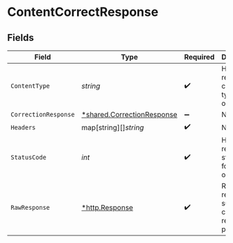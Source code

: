 # ContentCorrectResponse


## Fields

| Field                                                                          | Type                                                                           | Required                                                                       | Description                                                                    |
| ------------------------------------------------------------------------------ | ------------------------------------------------------------------------------ | ------------------------------------------------------------------------------ | ------------------------------------------------------------------------------ |
| `ContentType`                                                                  | *string*                                                                       | :heavy_check_mark:                                                             | HTTP response content type for this operation                                  |
| `CorrectionResponse`                                                           | [*shared.CorrectionResponse](../../../pkg/models/shared/correctionresponse.md) | :heavy_minus_sign:                                                             | N/A                                                                            |
| `Headers`                                                                      | map[string][]*string*                                                          | :heavy_check_mark:                                                             | N/A                                                                            |
| `StatusCode`                                                                   | *int*                                                                          | :heavy_check_mark:                                                             | HTTP response status code for this operation                                   |
| `RawResponse`                                                                  | [*http.Response](https://pkg.go.dev/net/http#Response)                         | :heavy_check_mark:                                                             | Raw HTTP response; suitable for custom response parsing                        |